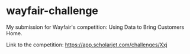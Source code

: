 # wayfair-challenge
My submission for Wayfair's competition: Using Data to Bring Customers Home.

Link to the competition: https://app.scholarjet.com/challenges/Xxj
